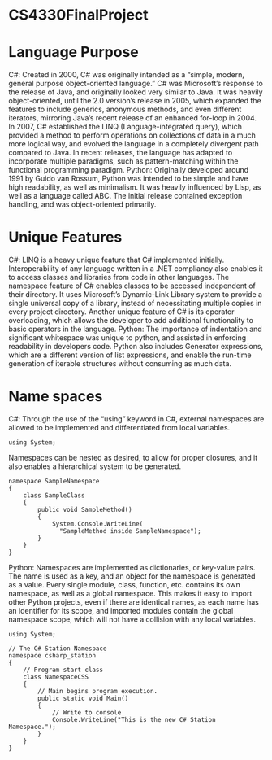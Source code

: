 # CS4330FinalProject

# Language Purpose
C#: Created in 2000, C# was originally intended as a “simple, modern, general purpose object-oriented language.” C# was Microsoft’s response to the release of Java, and originally looked very similar to Java. It was heavily object-oriented, until the 2.0 version’s release in 2005, which expanded the features to include generics, anonymous methods, and even different iterators, mirroring Java’s recent release of an enhanced for-loop in 2004. In 2007, C# established the LINQ (Language-integrated query), which provided a method to perform operations on collections of data in a much more logical way, and evolved the language in a completely divergent path compared to Java. In recent releases, the language has adapted to incorporate multiple paradigms, such as pattern-matching within the functional programming paradigm.
Python: Originally developed around 1991 by Guido van Rossum, Python was intended to be simple and have high readability, as well as minimalism. It was heavily influenced by Lisp, as well as a language called ABC. The initial release contained exception handling, and was object-oriented primarily. 

# Unique Features
C#: LINQ is a heavy unique feature that C# implemented initially. Interoperability of any language written in a .NET compliancy also enables it to access classes and libraries from code in other languages. The namespace feature of C# enables classes to be accessed independent of their directory. It uses Microsoft’s Dynamic-Link Library system to provide a single universal copy of a library, instead of necessitating multiple copies in every project directory. Another unique feature of C# is its operator overloading, which allows the developer to add additional functionality to basic operators in the language.
Python: The importance of indentation and significant whitespace was unique to python, and assisted in enforcing readability in developers code. Python also includes Generator expressions, which are a different version of list expressions, and enable the run-time generation of iterable structures without consuming as much data.

# Name spaces
C#: Through the use of the “using” keyword in C#, external namespaces are allowed to be implemented and differentiated from local variables. 
```
using System;
```
Namespaces can be nested as desired, to allow for proper closures, and it also enables a hierarchical system to be generated.
```
namespace SampleNamespace
{
    class SampleClass
    {
        public void SampleMethod()
        {
            System.Console.WriteLine(
              "SampleMethod inside SampleNamespace");
        }
    }
}
```



Python: Namespaces are implemented as dictionaries, or key-value pairs. The name is used as a key, and an object for the namespace is generated as a value. Every single module, class, function, etc. contains its own namespace, as well as a global namespace. This makes it easy to import other Python projects, even if there are identical names, as each name has an identifier for its scope, and imported modules contain the global namespace scope, which will not have a collision with any local variables.

``` // Namespace Declaration
using System;

// The C# Station Namespace
namespace csharp_station 
{
    // Program start class
    class NamespaceCSS 
    {
        // Main begins program execution.
        public static void Main() 
        {
            // Write to console
            Console.WriteLine("This is the new C# Station Namespace."); 
        }
    }
}
```
